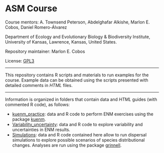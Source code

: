 # ASM Course

Course mentors: A. Townsend Peterson, Abdelghafar Alkishe, Marlon E. Cobos, Daniel Romero-Álvarez

Department of Ecology and Evolutionary Biology & Biodiversity Institute, University of Kansas, Lawrence, Kansas, United States.

Repository maintainer: Marlon E. Cobos

License: <a href="https://github.com/marlonecobos/ASM_course/blob/main/LICENSE" target="_blank">GPL3</a>  

<hr>

This repository contains R scripts and materials to run examples for the course. Example data can be obtained using the scripts presented with detailed comments in *HTML* files.

<hr>

Information is organized in folders that contain data and *HTML* guides (with commented R code), as follows:

- <a href="https://github.com/marlonecobos/ASM_course/tree/main/kuenm_practice" target="_blank">kuenm_practice</a>: data and R code to perform ENM exercises using the package <a href="https://github.com/marlonecobos/kuenm#kuenm-an-r-package-for-detailed-development-of-maxent-ecological-niche-models" target="_blank">kuenm</a>.
- <a href="https://github.com/marlonecobos/ASM_course/tree/main/Variability_uncertainty" target="_blank">Variability_uncertainty</a>: data and R code to explore variability and uncertainties in ENM results.
- <a href="https://github.com/marlonecobos/ASM_course/tree/main/Simulations" target="_blank">Simulations</a>: data and R code contained here allow to run dispersal simulations to explore possible scenarios of species distributional changes. Analyses are run using the package <a href="https://github.com/marlonecobos/grinnell#grinnell" target="_blank">grinnell</a>.
